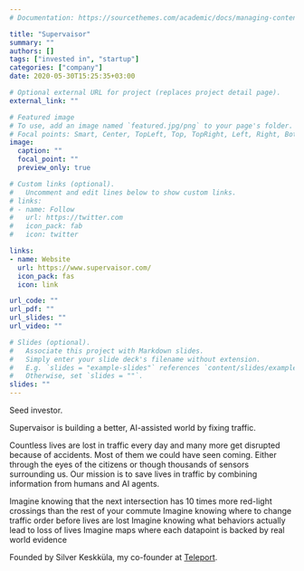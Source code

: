 ```yaml
---
# Documentation: https://sourcethemes.com/academic/docs/managing-content/

title: "Supervaisor"
summary: ""
authors: []
tags: ["invested in", "startup"]
categories: ["company"]
date: 2020-05-30T15:25:35+03:00

# Optional external URL for project (replaces project detail page).
external_link: ""

# Featured image
# To use, add an image named `featured.jpg/png` to your page's folder.
# Focal points: Smart, Center, TopLeft, Top, TopRight, Left, Right, BottomLeft, Bottom, BottomRight.
image:
  caption: ""
  focal_point: ""
  preview_only: true

# Custom links (optional).
#   Uncomment and edit lines below to show custom links.
# links:
# - name: Follow
#   url: https://twitter.com
#   icon_pack: fab
#   icon: twitter

links:
- name: Website
  url: https://www.supervaisor.com/
  icon_pack: fas
  icon: link

url_code: ""
url_pdf: ""
url_slides: ""
url_video: ""

# Slides (optional).
#   Associate this project with Markdown slides.
#   Simply enter your slide deck's filename without extension.
#   E.g. `slides = "example-slides"` references `content/slides/example-slides.md`.
#   Otherwise, set `slides = ""`.
slides: ""
---
```

Seed investor.

Supervaisor is building a better, AI-assisted world by fixing traffic.

Countless lives are lost in traffic every day and many more get disrupted because of accidents. Most of them we could have seen coming. Either through the eyes of the citizens or though thousands of sensors surrounding us. Our mission is to save lives in traffic by combining information from humans and AI agents. 

Imagine knowing that the next intersection has 10 times more red-light crossings than the rest of your commute
Imagine knowing where to change traffic order before lives are lost
Imagine knowing what behaviors actually lead to loss of lives
Imagine maps where each datapoint is backed by real world evidence

Founded by Silver Keskküla, my co-founder at [Teleport](/project/teleport).

